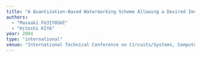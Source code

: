 ```yaml
---
title: "A Quantization-Based Watermarking Scheme Allowing a Desired Image-Quality Using a DWT"
authors:
  - "Masaaki FUJIYOSHI"
  - "Hitoshi KIYA"
year: 2004
type: "international"
venue: "International Technical Conference on Circuits/Systems, Computers and Communications, pp. 6E2L-3, Matsushima, Japan, 2004-07-06."
---
```

